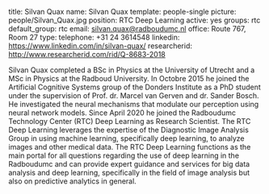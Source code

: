 title: Silvan Quax
name: Silvan Quax
template: people-single
picture: people/Silvan_Quax.jpg
position: RTC Deep Learning
active: yes
groups: rtc
default_group: rtc
email: silvan.quax@radboudumc.nl
office: Route 767, Room 27
type: 
telephone: +31 24 3614548
linkedin: https://www.linkedin.com/in/silvan-quax/
researcherid: http://www.researcherid.com/rid/Q-8683-2018

Silvan Quax completed a BSc in Physics at the University of Utrecht and a MSc in Physics at the Radboud University. In Octobre 2015 he joined the Artificial Cognitive Systems group of the Donders Institute as a PhD student under the  supervision of Prof. dr. Marcel van Gerven and dr. Sander Bosch. He investigated the neural mechanisms that modulate our perception using neural network models. Since April 2020 he joined the Radboudumc Technology Center (RTC) Deep Learning as Research Scientist. The RTC Deep Learning leverages the expertise of the Diagnostic Image Analysis Group in using machine learning, specifically deep learning, to analyze images and other medical data. The RTC Deep Learning functions as the main portal for all questions regarding the use of deep learning in the Radboudumc and can provide expert guidance and services for big data analysis and deep learning, specifically in the field of image analysis but also on predictive analytics in general.

